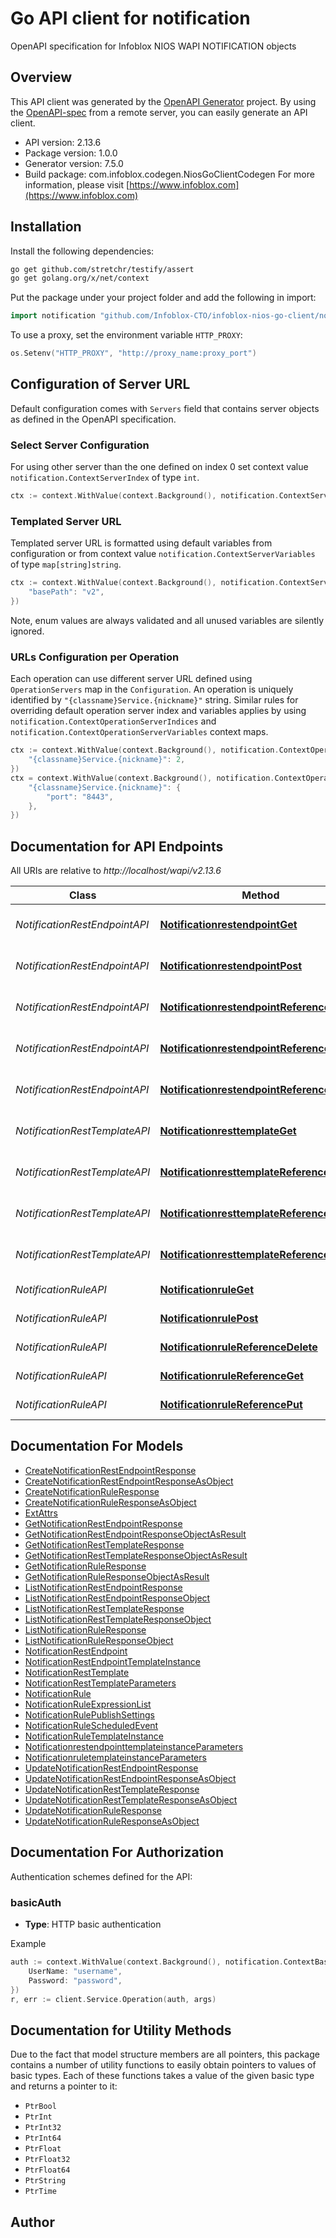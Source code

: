 # Go API client for notification

OpenAPI specification for Infoblox NIOS WAPI NOTIFICATION objects

## Overview
This API client was generated by the [OpenAPI Generator](https://openapi-generator.tech) project.  By using the [OpenAPI-spec](https://www.openapis.org/) from a remote server, you can easily generate an API client.

- API version: 2.13.6
- Package version: 1.0.0
- Generator version: 7.5.0
- Build package: com.infoblox.codegen.NiosGoClientCodegen
For more information, please visit [https://www.infoblox.com](https://www.infoblox.com)

## Installation

Install the following dependencies:

```sh
go get github.com/stretchr/testify/assert
go get golang.org/x/net/context
```

Put the package under your project folder and add the following in import:

```go
import notification "github.com/Infoblox-CTO/infoblox-nios-go-client/notification"
```

To use a proxy, set the environment variable `HTTP_PROXY`:

```go
os.Setenv("HTTP_PROXY", "http://proxy_name:proxy_port")
```

## Configuration of Server URL

Default configuration comes with `Servers` field that contains server objects as defined in the OpenAPI specification.

### Select Server Configuration

For using other server than the one defined on index 0 set context value `notification.ContextServerIndex` of type `int`.

```go
ctx := context.WithValue(context.Background(), notification.ContextServerIndex, 1)
```

### Templated Server URL

Templated server URL is formatted using default variables from configuration or from context value `notification.ContextServerVariables` of type `map[string]string`.

```go
ctx := context.WithValue(context.Background(), notification.ContextServerVariables, map[string]string{
	"basePath": "v2",
})
```

Note, enum values are always validated and all unused variables are silently ignored.

### URLs Configuration per Operation

Each operation can use different server URL defined using `OperationServers` map in the `Configuration`.
An operation is uniquely identified by `"{classname}Service.{nickname}"` string.
Similar rules for overriding default operation server index and variables applies by using `notification.ContextOperationServerIndices` and `notification.ContextOperationServerVariables` context maps.

```go
ctx := context.WithValue(context.Background(), notification.ContextOperationServerIndices, map[string]int{
	"{classname}Service.{nickname}": 2,
})
ctx = context.WithValue(context.Background(), notification.ContextOperationServerVariables, map[string]map[string]string{
	"{classname}Service.{nickname}": {
		"port": "8443",
	},
})
```

## Documentation for API Endpoints

All URIs are relative to *http://localhost/wapi/v2.13.6*

Class | Method | HTTP request | Description
------------ | ------------- | ------------- | -------------
*NotificationRestEndpointAPI* | [**NotificationrestendpointGet**](docs/NotificationRestEndpointAPI.md#notificationrestendpointget) | **Get** /notification:rest:endpoint | Retrieve notification:rest:endpoint objects
*NotificationRestEndpointAPI* | [**NotificationrestendpointPost**](docs/NotificationRestEndpointAPI.md#notificationrestendpointpost) | **Post** /notification:rest:endpoint | Create a notification:rest:endpoint object
*NotificationRestEndpointAPI* | [**NotificationrestendpointReferenceDelete**](docs/NotificationRestEndpointAPI.md#notificationrestendpointreferencedelete) | **Delete** /notification:rest:endpoint/{reference} | Delete a notification:rest:endpoint object
*NotificationRestEndpointAPI* | [**NotificationrestendpointReferenceGet**](docs/NotificationRestEndpointAPI.md#notificationrestendpointreferenceget) | **Get** /notification:rest:endpoint/{reference} | Get a specific notification:rest:endpoint object
*NotificationRestEndpointAPI* | [**NotificationrestendpointReferencePut**](docs/NotificationRestEndpointAPI.md#notificationrestendpointreferenceput) | **Put** /notification:rest:endpoint/{reference} | Update a notification:rest:endpoint object
*NotificationRestTemplateAPI* | [**NotificationresttemplateGet**](docs/NotificationRestTemplateAPI.md#notificationresttemplateget) | **Get** /notification:rest:template | Retrieve notification:rest:template objects
*NotificationRestTemplateAPI* | [**NotificationresttemplateReferenceDelete**](docs/NotificationRestTemplateAPI.md#notificationresttemplatereferencedelete) | **Delete** /notification:rest:template/{reference} | Delete a notification:rest:template object
*NotificationRestTemplateAPI* | [**NotificationresttemplateReferenceGet**](docs/NotificationRestTemplateAPI.md#notificationresttemplatereferenceget) | **Get** /notification:rest:template/{reference} | Get a specific notification:rest:template object
*NotificationRestTemplateAPI* | [**NotificationresttemplateReferencePut**](docs/NotificationRestTemplateAPI.md#notificationresttemplatereferenceput) | **Put** /notification:rest:template/{reference} | Update a notification:rest:template object
*NotificationRuleAPI* | [**NotificationruleGet**](docs/NotificationRuleAPI.md#notificationruleget) | **Get** /notification:rule | Retrieve notification:rule objects
*NotificationRuleAPI* | [**NotificationrulePost**](docs/NotificationRuleAPI.md#notificationrulepost) | **Post** /notification:rule | Create a notification:rule object
*NotificationRuleAPI* | [**NotificationruleReferenceDelete**](docs/NotificationRuleAPI.md#notificationrulereferencedelete) | **Delete** /notification:rule/{reference} | Delete a notification:rule object
*NotificationRuleAPI* | [**NotificationruleReferenceGet**](docs/NotificationRuleAPI.md#notificationrulereferenceget) | **Get** /notification:rule/{reference} | Get a specific notification:rule object
*NotificationRuleAPI* | [**NotificationruleReferencePut**](docs/NotificationRuleAPI.md#notificationrulereferenceput) | **Put** /notification:rule/{reference} | Update a notification:rule object


## Documentation For Models

 - [CreateNotificationRestEndpointResponse](docs/CreateNotificationRestEndpointResponse.md)
 - [CreateNotificationRestEndpointResponseAsObject](docs/CreateNotificationRestEndpointResponseAsObject.md)
 - [CreateNotificationRuleResponse](docs/CreateNotificationRuleResponse.md)
 - [CreateNotificationRuleResponseAsObject](docs/CreateNotificationRuleResponseAsObject.md)
 - [ExtAttrs](docs/ExtAttrs.md)
 - [GetNotificationRestEndpointResponse](docs/GetNotificationRestEndpointResponse.md)
 - [GetNotificationRestEndpointResponseObjectAsResult](docs/GetNotificationRestEndpointResponseObjectAsResult.md)
 - [GetNotificationRestTemplateResponse](docs/GetNotificationRestTemplateResponse.md)
 - [GetNotificationRestTemplateResponseObjectAsResult](docs/GetNotificationRestTemplateResponseObjectAsResult.md)
 - [GetNotificationRuleResponse](docs/GetNotificationRuleResponse.md)
 - [GetNotificationRuleResponseObjectAsResult](docs/GetNotificationRuleResponseObjectAsResult.md)
 - [ListNotificationRestEndpointResponse](docs/ListNotificationRestEndpointResponse.md)
 - [ListNotificationRestEndpointResponseObject](docs/ListNotificationRestEndpointResponseObject.md)
 - [ListNotificationRestTemplateResponse](docs/ListNotificationRestTemplateResponse.md)
 - [ListNotificationRestTemplateResponseObject](docs/ListNotificationRestTemplateResponseObject.md)
 - [ListNotificationRuleResponse](docs/ListNotificationRuleResponse.md)
 - [ListNotificationRuleResponseObject](docs/ListNotificationRuleResponseObject.md)
 - [NotificationRestEndpoint](docs/NotificationRestEndpoint.md)
 - [NotificationRestEndpointTemplateInstance](docs/NotificationRestEndpointTemplateInstance.md)
 - [NotificationRestTemplate](docs/NotificationRestTemplate.md)
 - [NotificationRestTemplateParameters](docs/NotificationRestTemplateParameters.md)
 - [NotificationRule](docs/NotificationRule.md)
 - [NotificationRuleExpressionList](docs/NotificationRuleExpressionList.md)
 - [NotificationRulePublishSettings](docs/NotificationRulePublishSettings.md)
 - [NotificationRuleScheduledEvent](docs/NotificationRuleScheduledEvent.md)
 - [NotificationRuleTemplateInstance](docs/NotificationRuleTemplateInstance.md)
 - [NotificationrestendpointtemplateinstanceParameters](docs/NotificationrestendpointtemplateinstanceParameters.md)
 - [NotificationruletemplateinstanceParameters](docs/NotificationruletemplateinstanceParameters.md)
 - [UpdateNotificationRestEndpointResponse](docs/UpdateNotificationRestEndpointResponse.md)
 - [UpdateNotificationRestEndpointResponseAsObject](docs/UpdateNotificationRestEndpointResponseAsObject.md)
 - [UpdateNotificationRestTemplateResponse](docs/UpdateNotificationRestTemplateResponse.md)
 - [UpdateNotificationRestTemplateResponseAsObject](docs/UpdateNotificationRestTemplateResponseAsObject.md)
 - [UpdateNotificationRuleResponse](docs/UpdateNotificationRuleResponse.md)
 - [UpdateNotificationRuleResponseAsObject](docs/UpdateNotificationRuleResponseAsObject.md)


## Documentation For Authorization


Authentication schemes defined for the API:
### basicAuth

- **Type**: HTTP basic authentication

Example

```go
auth := context.WithValue(context.Background(), notification.ContextBasicAuth, notification.BasicAuth{
	UserName: "username",
	Password: "password",
})
r, err := client.Service.Operation(auth, args)
```


## Documentation for Utility Methods

Due to the fact that model structure members are all pointers, this package contains
a number of utility functions to easily obtain pointers to values of basic types.
Each of these functions takes a value of the given basic type and returns a pointer to it:

* `PtrBool`
* `PtrInt`
* `PtrInt32`
* `PtrInt64`
* `PtrFloat`
* `PtrFloat32`
* `PtrFloat64`
* `PtrString`
* `PtrTime`

## Author



